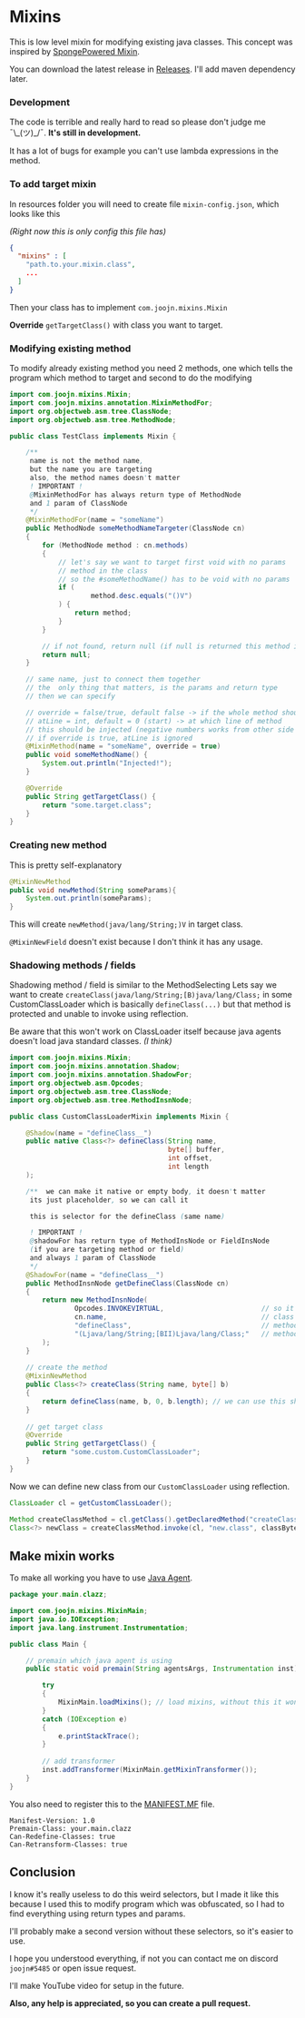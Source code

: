 # Mixins

This is low level mixin for modifying existing java classes.
This concept was inspired by
[SpongePowered Mixin](https://github.com/SpongePowered/Mixin).

You can download the latest release in [Releases](../../releases).
I'll add maven dependency later.

### Development
The code is terrible and really hard to read so please don't judge me ¯\\\_(ツ)_/¯.
**It's still in development.**

It has a lot of bugs for example you can't use lambda expressions in the method.

### To add target mixin
In resources folder you will need to create file `mixin-config.json`,
which looks like this

*(Right now this is only config this file has)*

```json
{
  "mixins" : [
    "path.to.your.mixin.class",
    ...
  ]
}
```

Then your class has to implement `com.joojn.mixins.Mixin`

**Override** `getTargetClass()` with class you want to target.

### Modifying existing method
To modify already existing method you need 2 methods,
one which tells the program which method to target and second to do the modifying

```java
import com.joojn.mixins.Mixin;
import com.joojn.mixins.annotation.MixinMethodFor;
import org.objectweb.asm.tree.ClassNode;
import org.objectweb.asm.tree.MethodNode;

public class TestClass implements Mixin {

    /**
     name is not the method name,
     but the name you are targeting 
     also, the method names doesn't matter
     ! IMPORTANT !
     @MixinMethodFor has always return type of MethodNode
     and 1 param of ClassNode
     */
    @MixinMethodFor(name = "someName")
    public MethodNode someMethodNameTargeter(ClassNode cn)
    {
        for (MethodNode method : cn.methods) 
        {
            // let's say we want to target first void with no params
            // method in the class
            // so the #someMethodName() has to be void with no params
            if (
                    method.desc.equals("()V")
            ) {
                return method;
            }
        }

        // if not found, return null (if null is returned this method is ignored)
        return null;
    }

    // same name, just to connect them together
    // the  only thing that matters, is the params and return type
    // then we can specify 

    // override = false/true, default false -> if the whole method should be overridden 
    // atLine = int, default = 0 (start) -> at which line of method 
    // this should be injected (negative numbers works from other side => -1 = end)
    // if override is true, atLine is ignored
    @MixinMethod(name = "someName", override = true)
    public void someMethodName() {
        System.out.println("Injected!");
    }

    @Override
    public String getTargetClass() {
        return "some.target.class";
    }
}
```

### Creating new method

This is pretty self-explanatory

```java
@MixinNewMethod
public void newMethod(String someParams){
    System.out.println(someParams);
}
```

This will create `newMethod(java/lang/String;)V` in target class.


`@MixinNewField` doesn't exist because I don't think it has any usage.

### Shadowing methods / fields

Shadowing method / field is similar to the MethodSelecting
Lets say we want to create `createClass(java/lang/String;[B)java/lang/Class;` in some
CustomClassLoader which is basically `defineClass(...)` but that method is protected 
and unable to invoke using reflection.

Be aware that this won't work on ClassLoader itself because java agents doesn't load java standard classes. *(I think)*

```java
import com.joojn.mixins.Mixin;
import com.joojn.mixins.annotation.Shadow;
import com.joojn.mixins.annotation.ShadowFor;
import org.objectweb.asm.Opcodes;
import org.objectweb.asm.tree.ClassNode;
import org.objectweb.asm.tree.MethodInsnNode;

public class CustomClassLoaderMixin implements Mixin {

    @Shadow(name = "defineClass__")
    public native Class<?> defineClass(String name,
                                       byte[] buffer,
                                       int offset,
                                       int length
    );

    /**  we can make it native or empty body, it doesn't matter
     its just placeholder, so we can call it

     this is selector for the defineClass (same name)

     ! IMPORTANT !
     @shadowFor has return type of MethodInsNode or FieldInsNode 
     (if you are targeting method or field)
     and always 1 param of ClassNode
     */
    @ShadowFor(name = "defineClass__")
    public MethodInsnNode getDefineClass(ClassNode cn)
    {
        return new MethodInsnNode(
                Opcodes.INVOKEVIRTUAL,                        // so it's method call
                cn.name,                                      // class name
                "defineClass",                                // method name
                "(Ljava/lang/String;[BII)Ljava/lang/Class;"   // method desc
        );
    }
    
    // create the method
    @MixinNewMethod
    public Class<?> createClass(String name, byte[] b)
    {
        return defineClass(name, b, 0, b.length); // we can use this shadowed method
    }
    
    // get target class
    @Override
    public String getTargetClass() {
        return "some.custom.CustomClassLoader";
    }
}
```

Now we can define new class from our `CustomClassLoader` using reflection.
```java
ClassLoader cl = getCustomClassLoader();

Method createClassMethod = cl.getClass().getDeclaredMethod("createClass", String.class, byte[].class);
Class<?> newClass = createClassMethod.invoke(cl, "new.class", classByteCode);
```

## Make mixin works
To make all working you have to use [Java Agent](https://www.developer.com/design/what-is-java-agent/).

```java
package your.main.clazz;

import com.joojn.mixins.MixinMain;
import java.io.IOException;
import java.lang.instrument.Instrumentation;

public class Main {

    // premain which java agent is using
    public static void premain(String agentsArgs, Instrumentation inst) {

        try
        {
            MixinMain.loadMixins(); // load mixins, without this it won't work
        } 
        catch (IOException e) 
        {
            e.printStackTrace();
        }
        
        // add transformer
        inst.addTransformer(MixinMain.getMixinTransformer());
    }
}
```

You also need to register this to the [MANIFEST.MF](https://docs.oracle.com/javase/tutorial/deployment/jar/manifestindex.html) file.

```manifest
Manifest-Version: 1.0
Premain-Class: your.main.clazz
Can-Redefine-Classes: true
Can-Retransform-Classes: true

```



## Conclusion
I know it's really useless to do this weird selectors,
but I made it like this because I used this to
modify program which was obfuscated, so I had to
find everything using return types and params.

I'll probably make a second version without these selectors, so it's easier to use.

I hope you understood everything, if not you can contact me 
on discord `joojn#5485` or open issue request.

I'll make YouTube video for setup in the future.

**Also, any help is appreciated, so you can create a pull request.**
